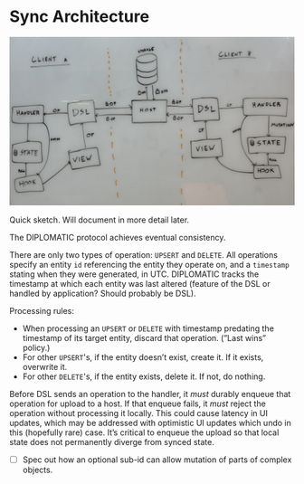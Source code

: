 # Sync Architecture

![System diagram](./system-diagram.jpg)

Quick sketch. Will document in more detail later.

The DIPLOMATIC protocol achieves eventual consistency.

There are only two types of operation: `UPSERT` and `DELETE`. All operations specify an entity `id` referencing the entity they operate on, and a `timestamp` stating when they were generated, in UTC. DIPLOMATIC tracks the timestamp at which each entity was last altered (feature of the DSL or handled by application? Should probably be DSL).

Processing rules:

- When processing an `UPSERT` or `DELETE` with timestamp predating the timestamp of its target entity, discard that operation. (”Last wins” policy.)
- For other `UPSERT`'s, if the entity doesn’t exist, create it. If it exists, overwrite it.
- For other `DELETE`'s, if the entity exists, delete it. If not, do nothing.

Before DSL sends an operation to the handler, it *must* durably enqueue that operation for upload to a host. If that enqueue fails, it *must* reject the operation without processing it locally. This could cause latency in UI updates, which may be addressed with optimistic UI updates which undo in this (hopefully rare) case. It’s critical to enqueue the upload so that local state does not permanently diverge from synced state.

- [ ]  Spec out how an optional sub-id can allow mutation of parts of complex objects.
